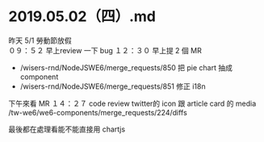 # 2019.05.02（四）.md

昨天 5/1 勞動節放假  
０９：５２ 早上review 一下 bug
１２：３０ 早上提 2 個 MR
- /wisers-rnd/NodeJSWE6/merge_requests/850 把 pie chart 抽成 component
- /wisers-rnd/NodeJSWE6/merge_requests/851 修正 i18n

下午來看 MR
１４：２７ code review twitter的 icon 跟 article card 的 media  
/tw-we6/we6-components/merge_requests/224/diffs  

最後都在處理看能不能直接用 chartjs 
